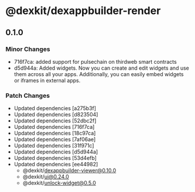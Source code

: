 # @dexkit/dexappbuilder-render

## 0.1.0

### Minor Changes

- 716f7ca: added support for pulsechain on thirdweb smart contracts
- d5d944a: Added widgets. Now you can create and edit widgets and use them across all your apps. Additionally, you can easily embed widgets or iframes in external apps.

### Patch Changes

- Updated dependencies [a275b3f]
- Updated dependencies [d823504]
- Updated dependencies [52dbc2f]
- Updated dependencies [716f7ca]
- Updated dependencies [18c97ca]
- Updated dependencies [7af06ae]
- Updated dependencies [31f971c]
- Updated dependencies [d5d944a]
- Updated dependencies [53d4efb]
- Updated dependencies [ee44982]
  - @dexkit/dexappbuilder-viewer@0.10.0
  - @dexkit/ui@0.24.0
  - @dexkit/unlock-widget@0.5.0
